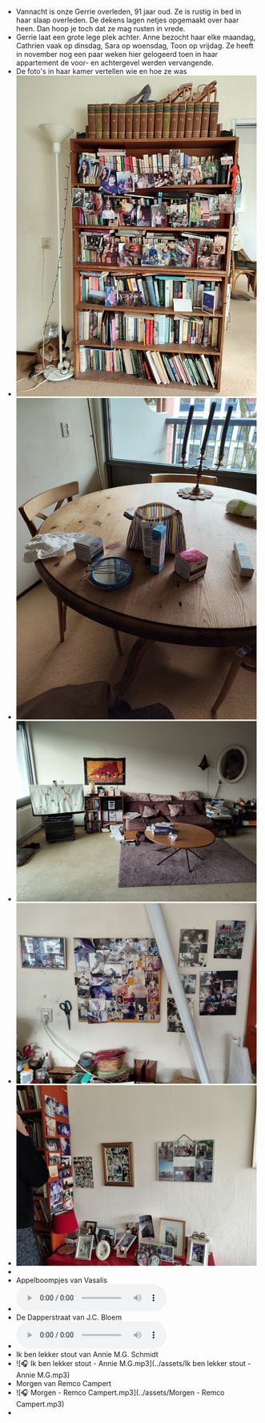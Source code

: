 - Vannacht is onze Gerrie overleden, 91 jaar oud. Ze is rustig in bed in haar slaap overleden. De dekens lagen netjes opgemaakt over haar heen. Dan hoop je toch dat ze mag rusten in vrede.
- Gerrie laat een grote lege plek achter. Anne bezocht haar elke maandag, Cathrien vaak op dinsdag, Sara op woensdag, Toon op vrijdag. Ze heeft in november nog een paar weken hier gelogeerd toen in haar appartement de voor- en achtergevel werden vervangende.
- De foto's in haar kamer vertellen wie en hoe ze was
- ![2025-01-10-14-56-05.jpeg](../assets/2025-01-10-14-56-05.jpeg)
- ![2025-01-10-14-56-28.jpeg](../assets/2025-01-10-14-56-28.jpeg)
- ![2025-01-10-14-56-43.jpeg](../assets/2025-01-10-14-56-43.jpeg)
- ![2025-01-10-14-56-55.jpeg](../assets/2025-01-10-14-56-55.jpeg)
- ![2025-01-10-14-57-08.jpeg](../assets/2025-01-10-14-57-08.jpeg)
-
- Appelboompjes van Vasalis
- ![🎧 Appelboompjes_Vasalis.mp3](../assets/Appelboompjes_Vasalis.mp3)
- De Dapperstraat van J.C. Bloem
- ![🎧 De_Dapperstraat_J.C._Bloem.mp3](../assets/De_Dapperstraat_J.C._Bloem.mp3)
- Ik ben lekker stout van Annie M.G. Schmidt
- ![🎧 Ik ben lekker stout - Annie M.G.mp3](../assets/Ik ben lekker stout - Annie M.G.mp3)
- Morgen van Remco Campert
- ![🎧 Morgen - Remco Campert.mp3](../assets/Morgen - Remco Campert.mp3)
-
